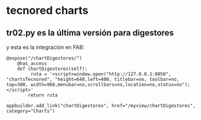 # tecnored charts
## tr02.py es la última versión para digestores

y esta es la integración en FAB:

```
@expose("/chartDigestores/")
    @has_access
    def chartDigestores(self):
         ruta = '<script>window.open("http://127.0.0.1:8050", "chartsTecnored", "height=640,left=400, titlebar=no, toolbar=no, top=300, width=960,menubar=no,scrollbars=no,location=no,status=no");</script>'
        return ruta
        
appbuilder.add_link("chartDigestores", href="/myview/chartDigestores", category="Charts")
```
